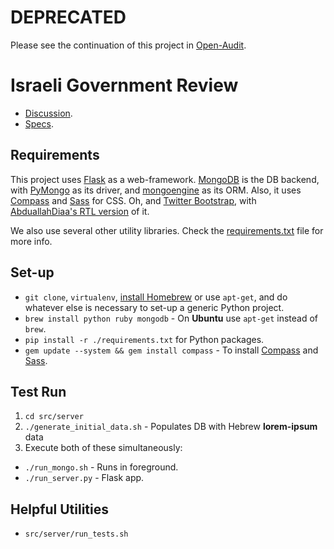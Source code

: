 # DEPRECATED

Please see the continuation of this project in
[Open-Audit](https://github.com/oryband/open-audit).

# Israeli Government Review

* [Discussion](https://groups.google.com/d/forum/gov-review).
* [Specs](https://docs.google.com/document/d/1eJPQi3uKpvPkav7YPgf8--eFGZPgjsTLvfkCA5sM_Mg/edit).

## Requirements

This project uses [Flask](http://flask.pocoo.org/) as a web-framework.
[MongoDB](http://mongodb.org/) is the DB backend,
with [PyMongo](http://api.mongodb.org/python/current/) as its driver,
and [mongoengine](http://mongoengine.org/) as its ORM.
Also, it uses [Compass](http://compass-style.org/install) and
[Sass](http://sass-lang.com/download) for CSS.
Oh, and [Twitter Bootstrap](http://twitter.github.com/bootstrap/),
with [AbduallahDiaa's RTL version](https://github.com/AbdullahDiaa/Bootstrap-RTL) of it.

We also use several other utility libraries. Check the [requirements.txt](https://github.com/oryband/gov-review/blob/master/requirements.txt)
file for more info.

## Set-up

* `git clone`, `virtualenv`, [install Homebrew](http://mxcl.github.com/homebrew/) or use `apt-get`,
  and do whatever else is necessary to set-up a generic Python project.
* `brew install python ruby mongodb` - On **Ubuntu** use `apt-get` instead of `brew`.
* `pip install -r ./requirements.txt` for Python packages.
* `gem update --system && gem install compass` - To install [Compass](http://compass-style.org/install) and [Sass](http://sass-lang.com/download).

## Test Run

1. `cd src/server`
2. `./generate_initial_data.sh` - Populates DB with Hebrew **lorem-ipsum** data
3. Execute both of these simultaneously:
  * `./run_mongo.sh` - Runs in foreground.
  * `./run_server.py` - Flask app.

## Helpful Utilities

* `src/server/run_tests.sh`
